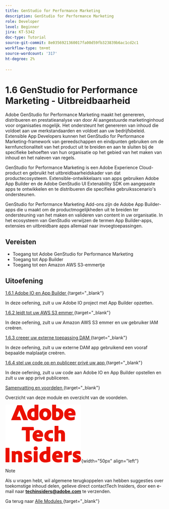 ```yaml
---
title: GenStudio for Performance Marketing
description: GenStudio for Performance Marketing
role: Developer
level: Beginner
jira: KT-5342
doc-type: Tutorial
source-git-commit: 8e0356921360017fa00d59fb323839b6ac1cd2c1
workflow-type: tm+mt
source-wordcount: '317'
ht-degree: 2%

---
```


# 1.6 GenStudio for Performance Marketing - Uitbreidbaarheid

Adobe GenStudio for Performance Marketing maakt het genereren, distribueren en prestatieanalyse van door AI aangestuurde marketinginhoud voor organisaties mogelijk. Het ondersteunt het genereren van inhoud die voldoet aan uw merkstandaarden en voldoet aan uw bedrijfsbeleid. Extensible App Developers kunnen het GenStudio for Performance Marketing-framework van gereedschappen en eindpunten gebruiken om de kernfunctionaliteit van het product uit te breiden en aan te sluiten bij de specifieke behoeften van hun organisatie op het gebied van het maken van inhoud en het naleven van regels.

GenStudio for Performance Marketing is een Adobe Experience Cloud-product en gebruikt het uitbreidbaarheidskader van dat productecosysteem. Extensible-ontwikkelaars van apps gebruiken Adobe App Builder en de Adobe GenStudio UI Extenability SDK om aangepaste apps te ontwikkelen en te distribueren die specifieke gebruiksscenario&#39;s ondersteunen.

GenStudio for Performance Marketing Add-ons zijn de Adobe App Builder-apps die u maakt om de productmogelijkheden uit te breiden ter ondersteuning van het maken en valideren van content in uw organisatie. In het ecosysteem van GenStudio verwijzen de termen App Builder-apps, extensies en uitbreidbare apps allemaal naar invoegtoepassingen.

## Vereisten

- Toegang tot Adobe GenStudio for Performance Marketing
- Toegang tot App Builder
- Toegang tot een Amazon AWS S3-emmertje

## Uitoefening

[ 1.6.1 Adobe IO en App Builder ](./ex1.md){target="_blank"}

In deze oefening, zult u uw Adobe IO project met App Builder opzetten.

[ 1.6.2 leidt tot uw AWS S3 emmer ](./ex2.md){target="_blank"}

In deze oefening, zult u uw Amazon AWS S3 emmer en uw gebruiker IAM creëren.

[ 1.6.3 creeer uw externe toepassing DAM ](./ex3.md){target="_blank"}

In deze oefening, zult u uw externe DAM app gebruikend een vooraf bepaalde malplaatje creëren.

[ 1.6.4 stel uw code op en publiceer privé uw app ](./ex4.md){target="_blank"}

In deze oefening, zult u uw code aan Adobe IO en App Builder opstellen en zult u uw app privé publiceren.

[ Samenvatting en voordelen ](./summary.md){target="_blank"}

Overzicht van deze module en overzicht van de voordelen.

![ Indexen van de Tech ](./../../../assets/images/techinsiders.png){width="50px" align="left"}

>[!NOTE]
>
>Als u vragen hebt, wil algemene terugkoppelen van hebben suggesties over toekomstige inhoud delen, gelieve direct contactTech Insiders, door een e-mail naar **techinsiders@adobe.com** te verzenden.

Ga terug naar [ Alle Modules ](../../../overview.md){target="_blank"}

